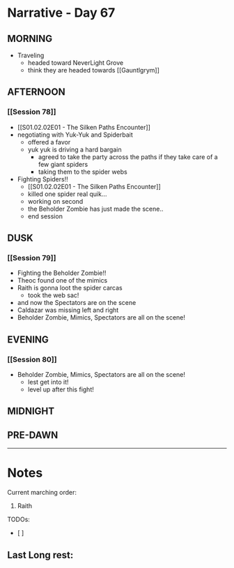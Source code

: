 # Narrative - Day 67

## MORNING
- Traveling
    - headed toward NeverLight Grove
    - think they are headed towards [[Gauntlgrym]]
## AFTERNOON
### [[Session 78]]
- [[S01.02.02E01 - The Silken Paths Encounter]]
- negotiating with Yuk-Yuk and Spiderbait
    - offered a favor
    - yuk yuk is driving a hard bargain
        - agreed to take the party across the paths if they take care of a few giant spiders
        - taking them to the spider webs
- Fighting Spiders!!
    - [[S01.02.02E01 - The Silken Paths Encounter]]
    - killed one spider real quik...
    - working on second
    - the Beholder Zombie has just made the scene..
    - end session

## DUSK
### [[Session 79]]
- Fighting the Beholder Zombie!!
- Theoc found one of the mimics
- Raith is gonna loot the spider carcas
    - took the web sac!
- and now the Spectators are on the scene
- Caldazar was missing left and right
- Beholder Zombie, Mimics, Spectators are all on the scene!

## EVENING
### [[Session 80]]
- Beholder Zombie, Mimics, Spectators are all on the scene!
    - lest get into it!
    - level up after this fight!

## MIDNIGHT

## PRE-DAWN

___
# Notes
Current marching order:
1. Raith

TODOs:
- [ ] 
  
Last Long rest:
- 